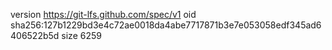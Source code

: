 version https://git-lfs.github.com/spec/v1
oid sha256:127b1229bd3e4c72ae0018da4abe7717871b3e7e053058edf345ad6406522b5d
size 6259
